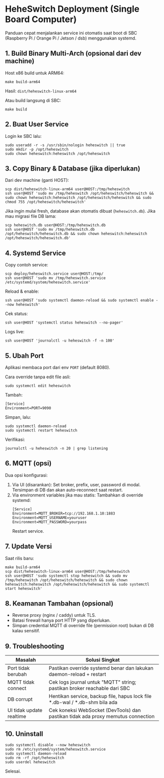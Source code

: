 # HeheSwitch Deployment (Single Board Computer)

Panduan cepat menjalankan service ini otomatis saat boot di SBC (Raspberry Pi / Orange Pi / Jetson / dsb) menggunakan systemd.

## 1. Build Binary Multi-Arch (opsional dari dev machine)

Host x86 build untuk ARM64:

```
make build-arm64
```

Hasil: `dist/heheswitch-linux-arm64`

Atau build langsung di SBC:
```
make build
```

## 2. Buat User Service

Login ke SBC lalu:
```
sudo useradd -r -s /usr/sbin/nologin heheswitch || true
sudo mkdir -p /opt/heheswitch
sudo chown heheswitch:heheswitch /opt/heheswitch
```

## 3. Copy Binary & Database (jika diperlukan)

Dari dev machine (ganti HOST):
```
scp dist/heheswitch-linux-arm64 user@HOST:/tmp/heheswitch
ssh user@HOST 'sudo mv /tmp/heheswitch /opt/heheswitch/heheswitch && sudo chown heheswitch:heheswitch /opt/heheswitch/heheswitch && sudo chmod 755 /opt/heheswitch/heheswitch'
```

Jika ingin mulai fresh, database akan otomatis dibuat (`heheswitch.db`). Jika mau migrasi file DB lama:
```
scp heheswitch.db user@HOST:/tmp/heheswitch.db
ssh user@HOST 'sudo mv /tmp/heheswitch.db /opt/heheswitch/heheswitch.db && sudo chown heheswitch:heheswitch /opt/heheswitch/heheswitch.db'
```

## 4. Systemd Service

Copy contoh service:
```
scp deploy/heheswitch.service user@HOST:/tmp/
ssh user@HOST 'sudo mv /tmp/heheswitch.service /etc/systemd/system/heheswitch.service'
```

Reload & enable:
```
ssh user@HOST 'sudo systemctl daemon-reload && sudo systemctl enable --now heheswitch'
```

Cek status:
```
ssh user@HOST 'systemctl status heheswitch --no-pager'
```

Logs live:
```
ssh user@HOST 'journalctl -u heheswitch -f -n 100'
```

## 5. Ubah Port

Aplikasi membaca port dari env `PORT` (default 8080).

Cara override tanpa edit file asli:
```
sudo systemctl edit heheswitch
```
Tambah:
```
[Service]
Environment=PORT=9090
```
Simpan, lalu:
```
sudo systemctl daemon-reload
sudo systemctl restart heheswitch
```

Verifikasi:
```
journalctl -u heheswitch -n 20 | grep listening
```

## 6. MQTT (opsi)

Dua opsi konfigurasi:

1. Via UI (disarankan): Set broker, prefix, user, password di modal. Tersimpan di DB dan akan auto-reconnect saat restart.
2. Via environment variables jika mau statis:
   Tambahkan di override systemd:
   ```
   [Service]
   Environment=MQTT_BROKER=tcp://192.168.1.10:1883
   Environment=MQTT_USERNAME=youruser
   Environment=MQTT_PASSWORD=yourpass
   ```
   Restart service.

## 7. Update Versi

Saat rilis baru:
```
make build-arm64
scp dist/heheswitch-linux-arm64 user@HOST:/tmp/heheswitch
ssh user@HOST 'sudo systemctl stop heheswitch && sudo mv /tmp/heheswitch /opt/heheswitch/heheswitch && sudo chown heheswitch:heheswitch /opt/heheswitch/heheswitch && sudo systemctl start heheswitch'
```

## 8. Keamanan Tambahan (opsional)

- Reverse proxy (nginx / caddy) untuk TLS.
- Batasi firewall hanya port HTTP yang diperlukan.
- Simpan credential MQTT di override file (permission root) bukan di DB kalau sensitif.

## 9. Troubleshooting

| Masalah | Solusi Singkat |
|---------|----------------|
| Port tidak berubah | Pastikan override systemd benar dan lakukan daemon-reload + restart |
| MQTT tidak connect | Cek logs journal untuk "MQTT" string; pastikan broker reachable dari SBC |
| DB corrupt | Hentikan service, backup file, hapus lock file *.db-wal / *.db-shm bila ada |
| UI tidak update realtime | Cek koneksi WebSocket (DevTools) dan pastikan tidak ada proxy memutus connection |

## 10. Uninstall
```
sudo systemctl disable --now heheswitch
sudo rm /etc/systemd/system/heheswitch.service
sudo systemctl daemon-reload
sudo rm -rf /opt/heheswitch
sudo userdel heheswitch
```

Selesai.
